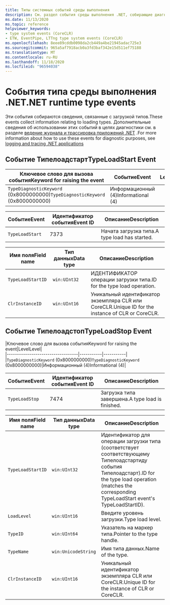 ```yaml
---
title: Типы системных событий среды выполнения
description: См. раздел события среды выполнения .NET, собирающие диагностическую информацию, относящуюся к системе типов .NET, например Типелоадстарт и Типелоадстоп.
ms.date: 11/13/2020
ms.topic: reference
helpviewer_keywords:
- type system events (CoreCLR)
- ETW, EventPipe, LTTng type system events (CoreCLR)
ms.openlocfilehash: 8eee89cddb0098da2cb449a4be21945adac725e3
ms.sourcegitcommit: 965a5af7918acb0a3fd3baf342e15d511ef75188
ms.translationtype: MT
ms.contentlocale: ru-RU
ms.lasthandoff: 11/18/2020
ms.locfileid: "96594038"
---
```

# <a name="net-runtime-type-events"></a><span data-ttu-id="b5f84-103">События типа среды выполнения .NET</span><span class="sxs-lookup"><span data-stu-id="b5f84-103">.NET runtime type events</span></span>

<span data-ttu-id="b5f84-104">Эти события собираются сведения, связанные с загрузкой типов.</span><span class="sxs-lookup"><span data-stu-id="b5f84-104">These events collect information relating to loading types.</span></span> <span data-ttu-id="b5f84-105">Дополнительные сведения об использовании этих событий в целях диагностики см. в разделе [ведение журнала и трассировка приложений .NET](../../core/diagnostics/logging-tracing.md) .</span><span class="sxs-lookup"><span data-stu-id="b5f84-105">For more information about how to use these events for diagnostic purposes, see [logging and tracing .NET applications](../../core/diagnostics/logging-tracing.md)</span></span>

## <a name="typeloadstart-event"></a><span data-ttu-id="b5f84-106">Событие Типелоадстарт</span><span class="sxs-lookup"><span data-stu-id="b5f84-106">TypeLoadStart Event</span></span>

|<span data-ttu-id="b5f84-107">Ключевое слово для вызова события</span><span class="sxs-lookup"><span data-stu-id="b5f84-107">Keyword for raising the event</span></span>|<span data-ttu-id="b5f84-108">Событие</span><span class="sxs-lookup"><span data-stu-id="b5f84-108">Event</span></span>|<span data-ttu-id="b5f84-109">Level</span><span class="sxs-lookup"><span data-stu-id="b5f84-109">Level</span></span>|  
|-----------------------------------|-----------|-----------|  
|<span data-ttu-id="b5f84-110">`TypeDiagnosticKeyword` (0x8000000000)</span><span class="sxs-lookup"><span data-stu-id="b5f84-110">`TypeDiagnosticKeyword` (0x8000000000)</span></span>|<span data-ttu-id="b5f84-111">Информационный (4)</span><span class="sxs-lookup"><span data-stu-id="b5f84-111">Informational (4)</span></span>|  

|<span data-ttu-id="b5f84-112">Событие</span><span class="sxs-lookup"><span data-stu-id="b5f84-112">Event</span></span>|<span data-ttu-id="b5f84-113">Идентификатор события</span><span class="sxs-lookup"><span data-stu-id="b5f84-113">Event ID</span></span>|<span data-ttu-id="b5f84-114">Описание</span><span class="sxs-lookup"><span data-stu-id="b5f84-114">Description</span></span>|  
|-----------|--------------|-----------------|  
|`TypeLoadStart`|<span data-ttu-id="b5f84-115">73</span><span class="sxs-lookup"><span data-stu-id="b5f84-115">73</span></span>|<span data-ttu-id="b5f84-116">Начата загрузка типа.</span><span class="sxs-lookup"><span data-stu-id="b5f84-116">A type load has started.</span></span>|

|<span data-ttu-id="b5f84-117">Имя поля</span><span class="sxs-lookup"><span data-stu-id="b5f84-117">Field name</span></span>|<span data-ttu-id="b5f84-118">Тип данных</span><span class="sxs-lookup"><span data-stu-id="b5f84-118">Data type</span></span>|<span data-ttu-id="b5f84-119">Описание</span><span class="sxs-lookup"><span data-stu-id="b5f84-119">Description</span></span>|  
|----------------|---------------|-----------------|  
|`TypeLoadStartID`|`win:UInt32`|<span data-ttu-id="b5f84-120">ИДЕНТИФИКАТОР операции загрузки типа.</span><span class="sxs-lookup"><span data-stu-id="b5f84-120">ID for the type load operation.</span></span>|
|`ClrInstanceID`|`win:UInt16`|<span data-ttu-id="b5f84-121">Уникальный идентификатор экземпляра CLR или CoreCLR.</span><span class="sxs-lookup"><span data-stu-id="b5f84-121">Unique ID for the instance of CLR or CoreCLR.</span></span>|  

## <a name="typeloadstop-event"></a><span data-ttu-id="b5f84-122">Событие Типелоадстоп</span><span class="sxs-lookup"><span data-stu-id="b5f84-122">TypeLoadStop Event</span></span>

|<span data-ttu-id="b5f84-123">Ключевое слово для вызова события</span><span class="sxs-lookup"><span data-stu-id="b5f84-123">Keyword for raising the event</span></span>|<span data-ttu-id="b5f84-124">Level</span><span class="sxs-lookup"><span data-stu-id="b5f84-124">Level</span></span>|  
|-----------------------------------|-----------|-----------|  
|<span data-ttu-id="b5f84-125">`TypeDiagnosticKeyword` (0x8000000000)</span><span class="sxs-lookup"><span data-stu-id="b5f84-125">`TypeDiagnosticKeyword` (0x8000000000)</span></span>|<span data-ttu-id="b5f84-126">Информационный (4)</span><span class="sxs-lookup"><span data-stu-id="b5f84-126">Informational (4)</span></span>|  

|<span data-ttu-id="b5f84-127">Событие</span><span class="sxs-lookup"><span data-stu-id="b5f84-127">Event</span></span>|<span data-ttu-id="b5f84-128">Идентификатор события</span><span class="sxs-lookup"><span data-stu-id="b5f84-128">Event ID</span></span>|<span data-ttu-id="b5f84-129">Описание</span><span class="sxs-lookup"><span data-stu-id="b5f84-129">Description</span></span>|  
|-----------|--------------|-----------------|  
|`TypeLoadStop`|<span data-ttu-id="b5f84-130">74</span><span class="sxs-lookup"><span data-stu-id="b5f84-130">74</span></span>|<span data-ttu-id="b5f84-131">Загрузка типа завершена.</span><span class="sxs-lookup"><span data-stu-id="b5f84-131">A type load is finished.</span></span>|

|<span data-ttu-id="b5f84-132">Имя поля</span><span class="sxs-lookup"><span data-stu-id="b5f84-132">Field name</span></span>|<span data-ttu-id="b5f84-133">Тип данных</span><span class="sxs-lookup"><span data-stu-id="b5f84-133">Data type</span></span>|<span data-ttu-id="b5f84-134">Описание</span><span class="sxs-lookup"><span data-stu-id="b5f84-134">Description</span></span>|  
|----------------|---------------|-----------------|  
|`TypeLoadStartID`|`win:UInt32`|<span data-ttu-id="b5f84-135">Идентификатор для операции загрузки типа (соответствует соответствующему Типелоадстартиду события Типелоадстарт).</span><span class="sxs-lookup"><span data-stu-id="b5f84-135">ID for the type load operation (matches the corresponding TypeLoadStart event's TypeLoadStartID).</span></span>|
|`LoadLevel`|`win:UInt16`|<span data-ttu-id="b5f84-136">Введите уровень загрузки.</span><span class="sxs-lookup"><span data-stu-id="b5f84-136">Type load level.</span></span>|
|`TypeID`|`win:UInt64`|<span data-ttu-id="b5f84-137">Указатель на маркер типа.</span><span class="sxs-lookup"><span data-stu-id="b5f84-137">Pointer to the type handle.</span></span>|
|`TypeName`|`win:UnicodeString`|<span data-ttu-id="b5f84-138">Имя типа данных.</span><span class="sxs-lookup"><span data-stu-id="b5f84-138">Name of the type.</span></span>|
|`ClrInstanceID`|`win:UInt16`|<span data-ttu-id="b5f84-139">Уникальный идентификатор экземпляра CLR или CoreCLR.</span><span class="sxs-lookup"><span data-stu-id="b5f84-139">Unique ID for the instance of CLR or CoreCLR.</span></span>|  
